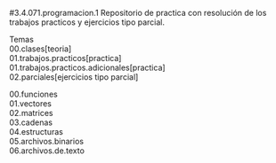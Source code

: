 #3.4.071.programacion.1
Repositorio de practica con resolución de los trabajos practicos y ejercicios tipo parcial.

Temas<br/>
00.clases[teoria]<br/>
01.trabajos.practicos[practica]<br/>
01.trabajos.practicos.adicionales[practica]<br/>
02.parciales[ejercicios tipo parcial]<br/>
<p>
  00.funciones<br/>
  01.vectores<br/>
  02.matrices<br/>
  03.cadenas<br/>
  04.estructuras<br/>
  05.archivos.binarios<br/>
  06.archivos.de.texto<br/>
</p>
